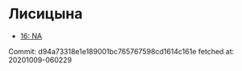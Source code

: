 # Лисицына
- [16: NA](16.md)

Commit: d94a73318e1e189001bc765767598cd1614c161e
 fetched at: 20201009-060229
